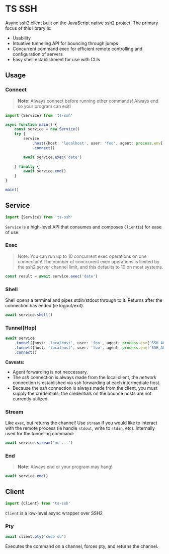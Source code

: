 TS SSH
==============

Async ssh2 client built on the JavaScript native ssh2 project. The primary focus of this library is:

* Usability
* Intuative tunneling API for bouncing through jumps
* Concurrent command exec for efficient remote controlling and configuration of servers
* Easy shell establishment for use with CLIs

## Usage
### Connect
> **Note**: Always connect before running other commands! Always end so your program can exit!
```ts
import {Service} from 'ts-ssh'

async function main() {
    const service = new Service()
    try {
        service
            .host({host: 'localhost', user: 'foo', agent: process.env['SSH_AUTH_SOCK']})
            .connect()

        await service.exec('date')
        
    } finally {
        await service.end()
    }
}

main()

```
## Service
```ts
import {Service} from 'ts-ssh'
```

`Service` is a high-level API that consumes and composes `Client`(s) for ease of use.

### Exec
> Note: You can run up to 10 concurrent exec operations on one connection! The number of
> conccurent exec operations is limited by the ssh2 server channel limit, and this
> defaults to 10 on most systems.
```ts
const result = await service.exec('date')
```

### Shell
Shell opens a terminal and pipes stdin/stdout through to it.
Returns after the connection has ended (ie logout/exit).
```ts
await service.shell()
```

### Tunnel(Hop)
```ts
await service
    .tunnel({host: 'localhost', user: 'foo', agent: process.env['SSH_AUTH_SOCK']})
    .tunnel({host: 'localhost', user: 'foo', agent: process.env['SSH_AUTH_SOCK']})
    .connect()
```

**Caveats:**
- Agent forwarding is not neccessary.
- The *ssh* connection is always made from the local client, the *network* connection is established via
ssh forwarding at each intermediate host.
- Because the *ssh* connection is always made from the client, you must supply the credentials;
the credentials on the bounce hosts are not currently utilized.

### Stream
Like `exec`, but returns the channel! Use `stream` if you would like to interact with the remote process
(ie handle `stdout`, write to `stdin`, etc). Internally used for the tunneling command:

```ts
await service.stream('nc ...')
```

### End
> **Note**: Always end or your program may hang!
```ts
await service.end()
```

## Client
```ts
import {Client} from 'ts-ssh'
```

`Client` is a low-level async wrapper over SSH2

### Pty
```ts
await client.pty('sudo su')
```

Executes the command on a channel, forces pty, and returns the channel.
